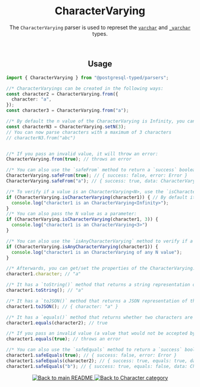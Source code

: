 <h1 align="center">
	CharacterVarying
</h1>
<p align="center">
  The <code>CharacterVarying</code> parser is used to represet the <a href="https://www.postgresql.org/docs/current/datatype-character.html"><code>varchar</code></a> and <a href="https://www.postgresql.org/docs/current/datatype-character.html"><code>_varchar</code></a> types.
</p>
<br/>

<!-- Usage -->
<h2 align="center">
	Usage
</h2>

```ts
import { CharacterVarying } from "@postgresql-typed/parsers";

//* CharacterVaryings can be created in the following ways:
const character2 = CharacterVarying.from({
  character: "a",
});
const character3 = CharacterVarying.from("a");

//* By default the n value of the CharacterVarying is Infinity, you can use the `setN` method to customize this:
const characterN3 = CharacterVarying.setN(3);
// You can now parse characters with a maximum of 3 characters
// characterN3.from("abc")


//* If you pass an invalid value, it will throw an error:
CharacterVarying.from(true); // throws an error

//* You can also use the `safeFrom` method to return a `success` boolean instead of throwing an error:
CharacterVarying.safeFrom(true); // { success: false, error: Error }
CharacterVarying.safeFrom("a"); // { success: true, data: CharacterVarying<Infinity>("a") }

//* To verify if a value is an CharacterVarying<N>, use the `isCharacterVarying<N>` method:
if (CharacterVarying.isCharacterVarying(character1)) { // By default it uses the N value of the CharacterVarying (in this case Infinity)
  console.log("character1 is an CharacterVarying<Infinity>");
}
//* You can also pass the N value as a parameter:
if (CharacterVarying.isCharacterVarying(character1, 3)) {
  console.log("character1 is an CharacterVarying<3>")
}

//* You can also use the `isAnyCharacterVarying` method to verify if a value is an CharacterVarying of any N value:
if (CharacterVarying.isAnyCharacterVarying(character1)) {
  console.log("character1 is an CharacterVarying of any N value");
}

//* Afterwards, you can get/set the properties of the CharacterVarying:
character1.character; // "a"

//* It has a `toString()` method that returns a string representation of the CharacterVarying:
character1.toString(); // "a"

//* It has a `toJSON()` method that returns a JSON representation of the CharacterVarying:
character1.toJSON(); // { character: "a" }

//* It has a `equals()` method that returns whether two characters are equal:
character1.equals(character2); // true

//* If you pass an invalid value (a value that would not be accepted by the `from` method), it will throw an error:
character1.equals(true); // throws an error

//* You can also use the `safeEquals` method to return a `success` boolean instead of throwing an error:
character1.safeEquals(true); // { success: false, error: Error }
character1.safeEquals(character2); // { success: true, equals: true, data: character2 }
character1.safeEquals("b"); // { success: true, equals: false, data: CharacterVarying("b") }
```

<p align="center">
  <!-- Back to main README button -->
  <a href="../../README.md">
    <img src="https://img.shields.io/badge/-Back%20to%20main%20README-blue" alt="Back to main README" />
  </a>
  <!-- Back to category button -->
  <a href="./CharacterCategory.md">
    <img src="https://img.shields.io/badge/-Back%20to%20Character%20category-blue" alt="Back to Character category" />
  </a>
</p>